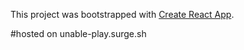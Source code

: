 This project was bootstrapped with [Create React App](https://github.com/facebookincubator/create-react-app).

#hosted on unable-play.surge.sh
